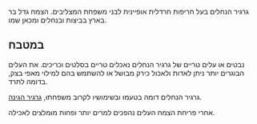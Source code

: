 גרגיר הנחלים בעל חריפות חרדלית אופיינית לבני משפחת המצליבים. הצמח גדל בר בארץ בביצות ובנחלים ומכאן שמו. 

## במטבח

נבטים או עלים טריים של גרגיר הנחלים נאכלים טריים בסלטים וכריכים. את העלים הבוגרים יותר ניתן לאדות ולאכול כירק מבושל או להשתמש בהם למילוי מאפי בצק, בדומה לתרד.

גרגיר הנחלים דומה בטעמו ובשימושיו לקרוב משפחתו, [גרגיר הגינה](garden-cress).

אחרי פריחת הצמח העלים נהפכים למרים יותר ופחות מומלצים לאכילה.

